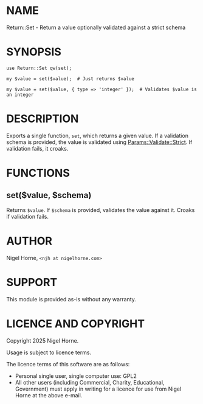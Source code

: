 # NAME

Return::Set - Return a value optionally validated against a strict schema

# SYNOPSIS

    use Return::Set qw(set);

    my $value = set($value);  # Just returns $value

    my $value = set($value, { type => 'integer' });  # Validates $value is an integer

# DESCRIPTION

Exports a single function, `set`, which returns a given value. If a
validation schema is provided, the value is validated using
[Params::Validate::Strict](https://metacpan.org/pod/Params%3A%3AValidate%3A%3AStrict). If validation fails, it croaks.

# FUNCTIONS

## set($value, $schema)

Returns `$value`. If `$schema` is provided, validates the value against it.
Croaks if validation fails.

# AUTHOR

Nigel Horne, `<njh at nigelhorne.com>`

# SUPPORT

This module is provided as-is without any warranty.

# LICENCE AND COPYRIGHT

Copyright 2025 Nigel Horne.

Usage is subject to licence terms.

The licence terms of this software are as follows:

- Personal single user, single computer use: GPL2
- All other users (including Commercial, Charity, Educational, Government)
  must apply in writing for a licence for use from Nigel Horne at the
  above e-mail.
